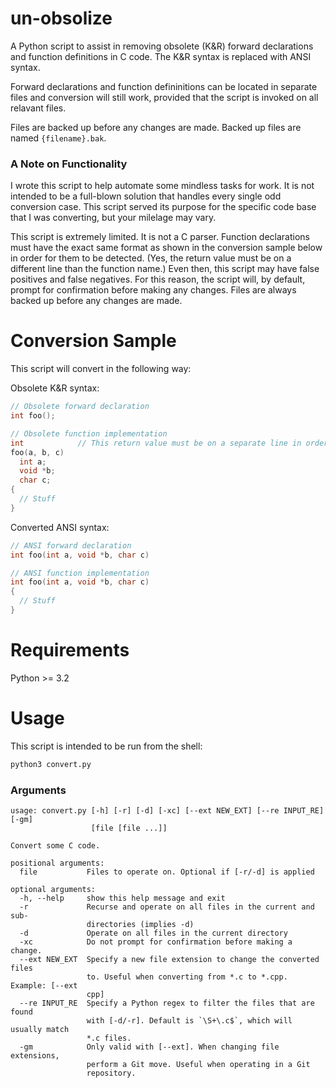 # un-obsolize

A Python script to assist in removing obsolete (K&R) forward declarations and function definitions in C code. The K&R syntax is replaced with ANSI syntax.

Forward declarations and function defininitions can be located in separate files and conversion will still work, provided that the script is invoked on all relavant files.

Files are backed up before any changes are made. Backed up files are named `{filename}.bak`.

### A Note on Functionality
I wrote this script to help automate some mindless tasks for work. It is not intended to be a full-blown solution that handles every single odd conversion case. This script served its purpose for the specific code base that I was converting, but your milelage may vary.

This script is extremely limited. It is not a C parser. Function declarations must have the exact same format as shown in the conversion sample below in order for them to be detected. (Yes, the return value must be on a different line than the function name.) Even then, this script may have false positives and false negatives. For this reason, the script will, by default, prompt for confirmation before making any changes. Files are always backed up before any changes are made.

# Conversion Sample
This script will convert in the following way:

Obsolete K&R syntax:
```C
// Obsolete forward declaration
int foo();

// Obsolete function implementation
int            // This return value must be on a separate line in order for it to be detected
foo(a, b, c)
  int a;
  void *b;
  char c;
{
  // Stuff
}
```

Converted ANSI syntax:
```C
// ANSI forward declaration
int foo(int a, void *b, char c)

// ANSI function implementation
int foo(int a, void *b, char c)
{
  // Stuff
}
```

# Requirements
Python >= 3.2

# Usage
This script is intended to be run from the shell:

```bash
python3 convert.py
```
### Arguments
```
usage: convert.py [-h] [-r] [-d] [-xc] [--ext NEW_EXT] [--re INPUT_RE] [-gm]
                  [file [file ...]]

Convert some C code.

positional arguments:
  file           Files to operate on. Optional if [-r/-d] is applied

optional arguments:
  -h, --help     show this help message and exit
  -r             Recurse and operate on all files in the current and sub-
                 directories (implies -d)
  -d             Operate on all files in the current directory
  -xc            Do not prompt for confirmation before making a change.
  --ext NEW_EXT  Specify a new file extension to change the converted files
                 to. Useful when converting from *.c to *.cpp. Example: [--ext
                 cpp]
  --re INPUT_RE  Specify a Python regex to filter the files that are found
                 with [-d/-r]. Default is `\S+\.c$`, which will usually match
                 *.c files.
  -gm            Only valid with [--ext]. When changing file extensions,
                 perform a Git move. Useful when operating in a Git
                 repository.
```
